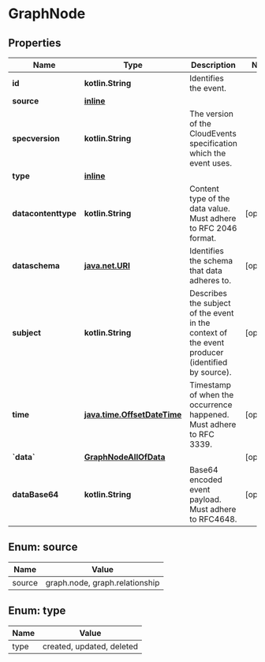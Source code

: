 
# GraphNode

## Properties
| Name | Type | Description | Notes |
| ------------ | ------------- | ------------- | ------------- |
| **id** | **kotlin.String** | Identifies the event. |  |
| **source** | [**inline**](#Source) |  |  |
| **specversion** | **kotlin.String** | The version of the CloudEvents specification which the event uses. |  |
| **type** | [**inline**](#Type) |  |  |
| **datacontenttype** | **kotlin.String** | Content type of the data value. Must adhere to RFC 2046 format. |  [optional] |
| **dataschema** | [**java.net.URI**](java.net.URI.md) | Identifies the schema that data adheres to. |  [optional] |
| **subject** | **kotlin.String** | Describes the subject of the event in the context of the event producer (identified by source). |  [optional] |
| **time** | [**java.time.OffsetDateTime**](java.time.OffsetDateTime.md) | Timestamp of when the occurrence happened. Must adhere to RFC 3339. |  [optional] |
| **&#x60;data&#x60;** | [**GraphNodeAllOfData**](GraphNodeAllOfData.md) |  |  [optional] |
| **dataBase64** | **kotlin.String** | Base64 encoded event payload. Must adhere to RFC4648. |  [optional] |


<a id="Source"></a>
## Enum: source
| Name | Value |
| ---- | ----- |
| source | graph.node, graph.relationship |


<a id="Type"></a>
## Enum: type
| Name | Value |
| ---- | ----- |
| type | created, updated, deleted |



